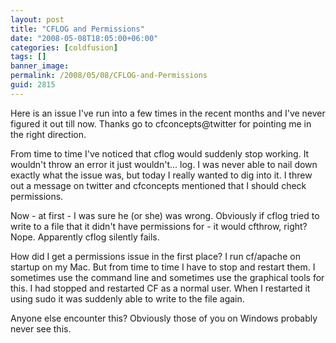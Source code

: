 ```yaml
---
layout: post
title: "CFLOG and Permissions"
date: "2008-05-08T18:05:00+06:00"
categories: [coldfusion]
tags: []
banner_image: 
permalink: /2008/05/08/CFLOG-and-Permissions
guid: 2815
---
```


Here is an issue I've run into a few times in the recent months and I've never figured it out till now. Thanks go to cfconcepts@twitter for pointing me in the right direction.

From time to time I've noticed that cflog would suddenly stop working. It wouldn't throw an error it just wouldn't... log. I was never able to nail down exactly what the issue was, but today I really wanted to dig into it. I threw out a message on twitter and cfconcepts mentioned that I should check permissions.

Now - at first - I was sure he (or she) was wrong. Obviously if cflog tried to write to a file that it didn't have permissions for - it would cfthrow, right? Nope. Apparently cflog silently fails. 

How did I get a permissions issue in the first place? I run cf/apache on startup on my Mac. But from time to time I have to stop and restart them. I sometimes use the command line and sometimes use the graphical tools for this. I had stopped and restarted CF as a normal user. When I restarted it using sudo it was suddenly able to write to the file again.

Anyone else encounter this? Obviously those of you on Windows probably never see this.